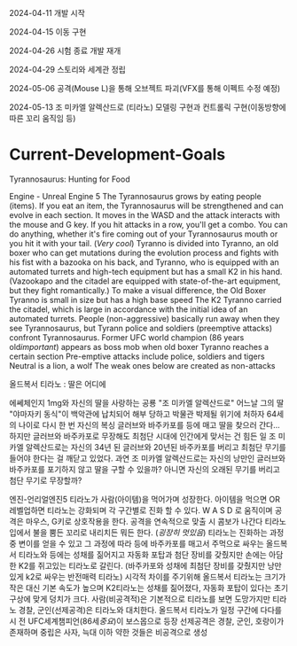 2024-04-11 개발 시작

2024-04-15 이동 구현

2024-04-26 시험 종료 개발 재개

2024-04-29 스토리와 세계관 정립

2024-05-06 공격(Mouse L)을 통해 오브젝트 파괴(VFX를 통해 이펙트 수정 예정)

2024-05-13 조 미카엘 알렉산드로 (티라노) 모델링 구현과 컨트롤릭 구현(이동방향에 따른 꼬리 움직임 등)
# Current-Development-Goals

Tyrannosaurus: Hunting for Food

Engine - Unreal Engine 5
The Tyrannosaurus grows by eating people (items). If you eat an item, the Tyrannosaurus will be strengthened and can evolve in each section.
It moves in the WASD and the attack interacts with the mouse and G key.
If you hit attacks in a row, you'll get a combo. You can do anything, whether it's fire coming out of your Tyrannosaurus mouth or you hit it with your tail. (*Very cool*)
Tyranno is divided into Tyranno, an old boxer who can get mutations during the evolution process and fights with his fist with a bazooka on his back, and Tyranno, who is equipped with an automated turrets and high-tech equipment but has a small K2 in his hand.
(Vazookapo and the citadel are equipped with state-of-the-art equipment, but they fight romantically.)
To make a visual difference, the Old Boxer Tyranno is small in size but has a high base speed
The K2 Tyranno carried the citadel, which is large in accordance with the initial idea of an automated turrets.
People (non-aggressive) basically run away when they see Tyrannosaurus, but Tyrann police and soldiers (preemptive attacks) confront Tyrannosaurus.
Former UFC world champion (86 years old*important*) appears as boss mob when old boxer Tyranno reaches a certain section
Pre-emptive attacks include police, soldiers and tigers
Neutral is a lion, a wolf
The weak ones below are created as non-attacks

올드복서 티라노 : 딸은 어디에

에쎄체인지 1mg와 자신의 딸을 사랑하는 공룡 "조 미카엘 알렉산드로"
어느날 그의 딸 "야마자키 동식"이 백악관에 납치되어 해부 당하고 박물관 박제될 위기에 처하자 64세의 나이로 다시 한 번 자신의 복싱 글러브와 바주카포를 등에 매고 딸을 찾으러 간다...
하지만 글러브와 바주카포로 무장해도 최첨단 시대에 인간에게 맞서는 건 힘든 일 조 미카엘 알렉산드로는 자신의 34년 된 글러브와 20년된 바주카포를 버리고 최첨단 무기를 들어야 한다는 걸 깨닫고 있었다.
과연 조 미카엘 알렉산드로는 자신의 낭만인 글러브와 바주카포를 포기하지 않고 딸을 구할 수 있을까? 아니면 자신의 오래된 무기를 버리고 첨단 무기로 무장할까?

엔진-언리얼엔진5
티라노가 사람(아이템)을 먹어가며 성장한다. 아이템을 먹으면 OR 레벨업하면 티라노는 강화되며 각 구간별로 진화 할 수 있다. 
W A S D 로 움직이며 공격은 마우스, G키로 상호작용을 한다.
공격을 연속적으로 맞출 시 콤보가 나간다 티라노 입에서 불을 뿜든 꼬리로 내리치든 뭐든 한다. (*굉장히 멋있음*)
티라노는 진화하는 과정 중 변이를 얻을 수 있고 그 과정에 따라 등에 바주카포를 매고서 주먹으로 싸우는 올드복서 티라노와 등에는 성채를 짊어지고 자동화 포탑과 첨단 장비를 갖췄지만 손에는 아담한 K2를 쥐고있는 티라노로 갈린다.
(바주카포와 성채에 최첨단 장비를 갖췄지만 낭만있게 k2로 싸우는 반전매력 티라노)
시각적 차이를 주기위해 올드복서 티라노는 크기가 작은 대신 기본 속도가 높으며
K2티라노는 성채를 짊어졌다, 자동화 포탑이 있다는 초기 구상에 맞게 덩치가 크다.
사람(비공격적)은 기본적으로 티라노를 보면 도망가지만 티라노 경찰, 군인(선제공격)은 티라노와 대치한다.
올드복서 티라노가 일정 구간에 다다를시 전 UFC세계챔피언(86세*중요*)이 보스몹으로 등장 
선제공격은 경찰, 군인, 호랑이가 존재하며
중립은 사자, 늑대
이하 약한 것들은 비공격으로 생성
